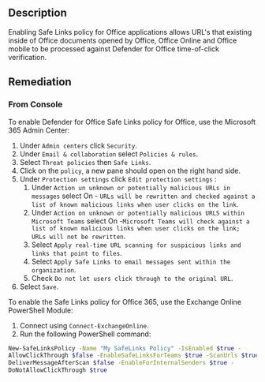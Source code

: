 ## Description

Enabling Safe Links policy for Office applications allows URL's that existing inside of Office documents opened by Office, Office Online and Office mobile to be processed against Defender for Office time-of-click verification.

## Remediation

### From Console

To enable Defender for Office Safe Links policy for Office, use the Microsoft 365 Admin Center:

1. Under `Admin centers` click `Security`.
2. Under `Email & collaboration` select `Policies & rules`.
3. Select `Threat policies` then `Safe Links`.
4. Click on the `policy`, a new pane should open on the right hand side.
5. Under `Protection settings` click `Edit protection settings` :
   1. Under `Action un unknown or potentially malicious URLs in messages` select On - `URLs will be rewritten and checked against a list of known malicious links when user clicks on the link`.
   2. Under `Action on unknown or potentially malicious URLS within Microsoft Teams` select On -`Microsoft Teams will check against a list of known malicious links when user clicks on the link; URLs will not be rewritten`.
   3. Select `Apply real-time URL scanning for suspicious links and links that point to files`.
   4. Select `Apply Safe Links to email messages sent within the organization`.
   5. Check `Do not let users click through to the original URL`.
6. Select `Save`.

To enable the Safe Links policy for Office 365, use the Exchange Online PowerShell Module:

1. Connect using `Connect-ExchangeOnline`.
2. Run the following PowerShell command:

```bash
New-SafeLinksPolicy -Name "My SafeLinks Policy" -IsEnabled $true -
AllowClickThrough $false -EnableSafeLinksForTeams $true -ScanUrls $true -
DeliverMessageAfterScan $false -EnableForInternalSenders $true -
DoNotAllowClickThrough $true
````
